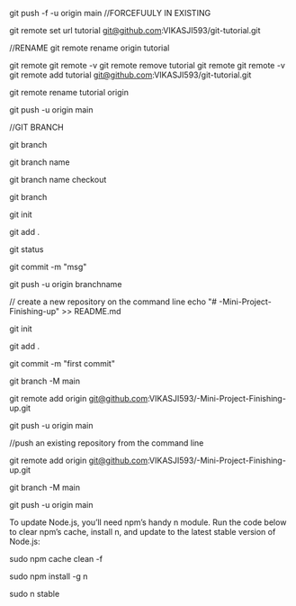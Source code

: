 git push -f -u origin main       //FORCEFUULY IN EXISTING


 git remote set url tutorial git@github.com:VIKASJI593/git-tutorial.git

//RENAME
git remote rename origin tutorial

git remote
git remote -v
git remote remove tutorial
git remote
git remote -v
git remote add tutorial git@github.com:VIKASJI593/git-tutorial.git

git remote rename tutorial origin

git push -u origin main




//GIT BRANCH

git branch

git branch name

git branch name checkout

git branch

git init 

git add .

git status

git commit -m "msg"

git push -u origin branchname






// create a new repository on the command line
echo "# -Mini-Project-Finishing-up" >> README.md

git init

git add .

git commit -m "first commit"

git branch -M main

git remote add origin git@github.com:VIKASJI593/-Mini-Project-Finishing-up.git

git push -u origin main

//push an existing repository from the command line

git remote add origin git@github.com:VIKASJI593/-Mini-Project-Finishing-up.git

git branch -M main

git push -u origin main



To update Node.js, you’ll need npm’s handy n module. Run the code below to clear npm’s cache, install n, and update to the latest stable version of Node.js:

sudo npm cache clean -f

sudo npm install -g n

sudo n stable
